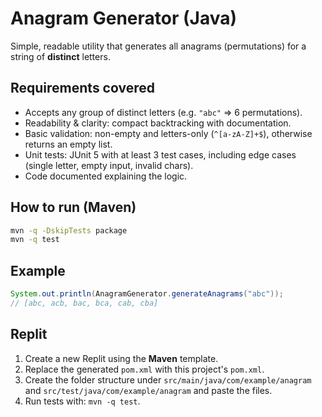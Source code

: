 # Anagram Generator (Java)

Simple, readable utility that generates all anagrams (permutations) for a string of **distinct** letters.

## Requirements covered
- Accepts any group of distinct letters (e.g. `"abc"` ⇒ 6 permutations).
- Readability & clarity: compact backtracking with documentation.
- Basic validation: non-empty and letters-only (`^[a-zA-Z]+$`), otherwise returns an empty list.
- Unit tests: JUnit 5 with at least 3 test cases, including edge cases (single letter, empty input, invalid chars).
- Code documented explaining the logic.

## How to run (Maven)
```bash
mvn -q -DskipTests package
mvn -q test
```

## Example
```java
System.out.println(AnagramGenerator.generateAnagrams("abc"));
// [abc, acb, bac, bca, cab, cba]
```

## Replit
1. Create a new Replit using the **Maven** template.
2. Replace the generated `pom.xml` with this project's `pom.xml`.
3. Create the folder structure under `src/main/java/com/example/anagram` and `src/test/java/com/example/anagram` and paste the files.
4. Run tests with: `mvn -q test`.
